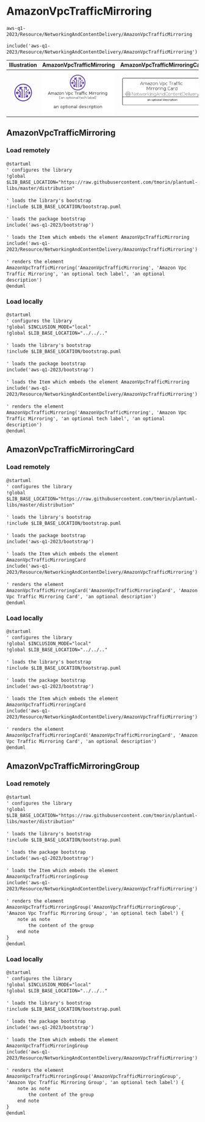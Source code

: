 # AmazonVpcTrafficMirroring


```text
aws-q1-2023/Resource/NetworkingAndContentDelivery/AmazonVpcTrafficMirroring
```

```text
include('aws-q1-2023/Resource/NetworkingAndContentDelivery/AmazonVpcTrafficMirroring')
```



| Illustration | AmazonVpcTrafficMirroring | AmazonVpcTrafficMirroringCard | AmazonVpcTrafficMirroringGroup |
| :---: | :---: | :---: | :---: |
| ![illustration for Illustration](../../../aws-q1-2023/Resource/NetworkingAndContentDelivery/AmazonVpcTrafficMirroring.png) | ![illustration for AmazonVpcTrafficMirroring](../../../aws-q1-2023/Resource/NetworkingAndContentDelivery/AmazonVpcTrafficMirroring.Local.png) | ![illustration for AmazonVpcTrafficMirroringCard](../../../aws-q1-2023/Resource/NetworkingAndContentDelivery/AmazonVpcTrafficMirroringCard.Local.png) | ![illustration for AmazonVpcTrafficMirroringGroup](../../../aws-q1-2023/Resource/NetworkingAndContentDelivery/AmazonVpcTrafficMirroringGroup.Local.png) |




## AmazonVpcTrafficMirroring

### Load remotely
```plantuml
@startuml
' configures the library
!global $LIB_BASE_LOCATION="https://raw.githubusercontent.com/tmorin/plantuml-libs/master/distribution"

' loads the library's bootstrap
!include $LIB_BASE_LOCATION/bootstrap.puml

' loads the package bootstrap
include('aws-q1-2023/bootstrap')

' loads the Item which embeds the element AmazonVpcTrafficMirroring
include('aws-q1-2023/Resource/NetworkingAndContentDelivery/AmazonVpcTrafficMirroring')

' renders the element
AmazonVpcTrafficMirroring('AmazonVpcTrafficMirroring', 'Amazon Vpc Traffic Mirroring', 'an optional tech label', 'an optional description')
@enduml
```

### Load locally
```plantuml
@startuml
' configures the library
!global $INCLUSION_MODE="local"
!global $LIB_BASE_LOCATION="../../.."

' loads the library's bootstrap
!include $LIB_BASE_LOCATION/bootstrap.puml

' loads the package bootstrap
include('aws-q1-2023/bootstrap')

' loads the Item which embeds the element AmazonVpcTrafficMirroring
include('aws-q1-2023/Resource/NetworkingAndContentDelivery/AmazonVpcTrafficMirroring')

' renders the element
AmazonVpcTrafficMirroring('AmazonVpcTrafficMirroring', 'Amazon Vpc Traffic Mirroring', 'an optional tech label', 'an optional description')
@enduml
```

## AmazonVpcTrafficMirroringCard

### Load remotely
```plantuml
@startuml
' configures the library
!global $LIB_BASE_LOCATION="https://raw.githubusercontent.com/tmorin/plantuml-libs/master/distribution"

' loads the library's bootstrap
!include $LIB_BASE_LOCATION/bootstrap.puml

' loads the package bootstrap
include('aws-q1-2023/bootstrap')

' loads the Item which embeds the element AmazonVpcTrafficMirroringCard
include('aws-q1-2023/Resource/NetworkingAndContentDelivery/AmazonVpcTrafficMirroring')

' renders the element
AmazonVpcTrafficMirroringCard('AmazonVpcTrafficMirroringCard', 'Amazon Vpc Traffic Mirroring Card', 'an optional description')
@enduml
```

### Load locally
```plantuml
@startuml
' configures the library
!global $INCLUSION_MODE="local"
!global $LIB_BASE_LOCATION="../../.."

' loads the library's bootstrap
!include $LIB_BASE_LOCATION/bootstrap.puml

' loads the package bootstrap
include('aws-q1-2023/bootstrap')

' loads the Item which embeds the element AmazonVpcTrafficMirroringCard
include('aws-q1-2023/Resource/NetworkingAndContentDelivery/AmazonVpcTrafficMirroring')

' renders the element
AmazonVpcTrafficMirroringCard('AmazonVpcTrafficMirroringCard', 'Amazon Vpc Traffic Mirroring Card', 'an optional description')
@enduml
```

## AmazonVpcTrafficMirroringGroup

### Load remotely
```plantuml
@startuml
' configures the library
!global $LIB_BASE_LOCATION="https://raw.githubusercontent.com/tmorin/plantuml-libs/master/distribution"

' loads the library's bootstrap
!include $LIB_BASE_LOCATION/bootstrap.puml

' loads the package bootstrap
include('aws-q1-2023/bootstrap')

' loads the Item which embeds the element AmazonVpcTrafficMirroringGroup
include('aws-q1-2023/Resource/NetworkingAndContentDelivery/AmazonVpcTrafficMirroring')

' renders the element
AmazonVpcTrafficMirroringGroup('AmazonVpcTrafficMirroringGroup', 'Amazon Vpc Traffic Mirroring Group', 'an optional tech label') {
    note as note
        the content of the group
    end note
}
@enduml
```

### Load locally
```plantuml
@startuml
' configures the library
!global $INCLUSION_MODE="local"
!global $LIB_BASE_LOCATION="../../.."

' loads the library's bootstrap
!include $LIB_BASE_LOCATION/bootstrap.puml

' loads the package bootstrap
include('aws-q1-2023/bootstrap')

' loads the Item which embeds the element AmazonVpcTrafficMirroringGroup
include('aws-q1-2023/Resource/NetworkingAndContentDelivery/AmazonVpcTrafficMirroring')

' renders the element
AmazonVpcTrafficMirroringGroup('AmazonVpcTrafficMirroringGroup', 'Amazon Vpc Traffic Mirroring Group', 'an optional tech label') {
    note as note
        the content of the group
    end note
}
@enduml
```

